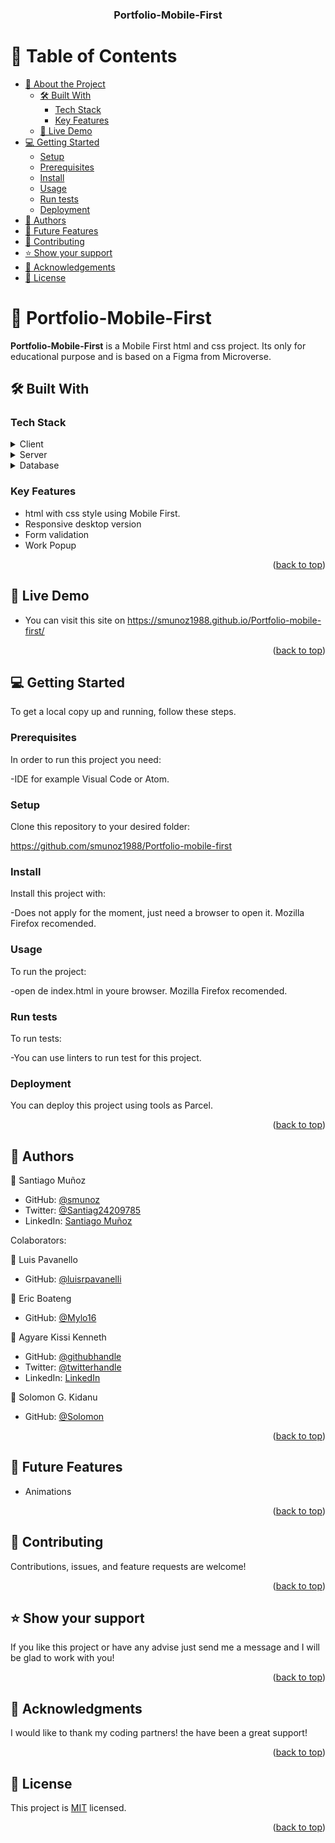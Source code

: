 <a name="readme-top"></a>

<div align="center">

  <h3><b>Portfolio-Mobile-First</b></h3>

</div>

# 📗 Table of Contents

- [📖 About the Project](#about-project)
  - [🛠 Built With](#built-with)
    - [Tech Stack](#tech-stack)
    - [Key Features](#key-features)
  - [🚀 Live Demo](#live-demo)
- [💻 Getting Started](#getting-started)
  - [Setup](#setup)
  - [Prerequisites](#prerequisites)
  - [Install](#install)
  - [Usage](#usage)
  - [Run tests](#run-tests)
  - [Deployment](#triangular_flag_on_post-deployment)
- [👥 Authors](#authors)
- [🔭 Future Features](#future-features)
- [🤝 Contributing](#contributing)
- [⭐️ Show your support](#support)
- [🙏 Acknowledgements](#acknowledgements)
- [📝 License](#license)


# 📖 Portfolio-Mobile-First <a name="about-project"></a>

**Portfolio-Mobile-First** is a Mobile First html and css project. Its only for educational purpose and is based on a Figma from Microverse.

## 🛠 Built With <a name="built-with"></a>

### Tech Stack <a name="tech-stack"></a>

<details>
  <summary>Client</summary>
  <ul>
    <li>html</li>
    <li>css</li>
  </ul>
</details>

<details>
  <summary>Server</summary>
  <ul>
    <li>Not aplies</a></li>
  </ul>
</details>

<details>
<summary>Database</summary>
  <ul>
    <li>Not aplies</a></li>
  </ul>
</details>

### Key Features <a name="key-features"></a>

- html with css style using Mobile First.
- Responsive desktop version
- Form validation
- Work Popup

<p align="right">(<a href="#readme-top">back to top</a>)</p>

## 🚀 Live Demo <a name="live-demo"></a>

- You can visit this site on https://smunoz1988.github.io/Portfolio-mobile-first/

<p align="right">(<a href="#readme-top">back to top</a>)</p>

## 💻 Getting Started <a name="getting-started"></a>

To get a local copy up and running, follow these steps.

### Prerequisites

In order to run this project you need:

-IDE for example Visual Code or Atom. 

### Setup

Clone this repository to your desired folder:

https://github.com/smunoz1988/Portfolio-mobile-first

### Install

Install this project with:

-Does not apply for the moment, just need a browser to open it. Mozilla Firefox recomended.

### Usage

To run the project:

-open de index.html in youre browser. Mozilla Firefox recomended. 

### Run tests

To run tests:

-You can use linters to run test for this project. 

### Deployment

You can deploy this project using tools as Parcel. 

<p align="right">(<a href="#readme-top">back to top</a>)</p>

## 👥 Authors <a name="authors"></a>

👤 Santiago Muñoz

- GitHub: [@smunoz](https://github.com/smunoz)
- Twitter: [@Santiag24209785](https://twitter.com/Santiag24209785)
- LinkedIn: [Santiago Muñoz](https://www.linkedin.com/in/santiago-munoz-0b2b1a260/)

Colaborators:

👤 Luis Pavanello

- GitHub: [@luisrpavanelli](https://github.com/luisrpavanelli)

👤 Eric Boateng

- GitHub: [@Mylo16](https://github.com/Mylo16)

👤 Agyare Kissi Kenneth

- GitHub: [@githubhandle](https://github.com/over-geek)
- Twitter: [@twitterhandle](https://twitter.com/KissiKenneth)
- LinkedIn: [LinkedIn](https://www.linkedin.com/in/kenneth-agyare-kissi-673a01186/)

👤 Solomon G. Kidanu

- GitHub: [@Solomon](https://github.com/solog0039)


<p align="right">(<a href="#readme-top">back to top</a>)</p>

## 🔭 Future Features <a name="future-features"></a>

- Animations

<p align="right">(<a href="#readme-top">back to top</a>)</p>

## 🤝 Contributing <a name="contributing"></a>

Contributions, issues, and feature requests are welcome!

<p align="right">(<a href="#readme-top">back to top</a>)</p>

## ⭐️ Show your support <a name="support"></a>

If you like this project or have any advise just send me a message and I will be glad to work with you!

<p align="right">(<a href="#readme-top">back to top</a>)</p>

## 🙏 Acknowledgments <a name="acknowledgements"></a>

I would like to thank my coding partners! the have been a great support!

<p align="right">(<a href="#readme-top">back to top</a>)</p>

## 📝 License <a name="license"></a>

This project is [MIT](https://github.com/smunoz1988/Portfolio-mobile-first/blob/master/MIT.md) licensed.

<p align="right">(<a href="#readme-top">back to top</a>)</p>
